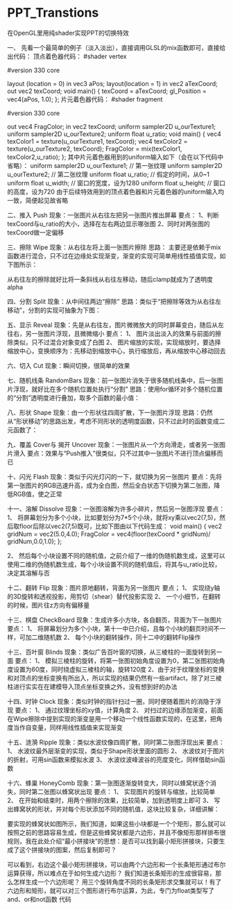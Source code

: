 # PPT_Transtions
在OpenGL里用纯shader实现PPT的切换特效


一、 先看一个最简单的例子（淡入淡出），直接调用GLSL的mix函数即可，直接给出代码：
顶点着色器代码：
#shader vertex

#version 330 core

layout (location = 0) in vec3 aPos;
layout(location = 1) in vec2 aTexCoord;
out vec2 texCoord;
void main()
{
	texCoord = aTexCoord;
    gl_Position = vec4(aPos, 1.0);
};
片元着色器代码：
#shader fragment

#version 330 core

out vec4 FragColor;
in vec2 texCoord;
uniform sampler2D u_ourTexture1;
uniform sampler2D u_ourTexture2;
uniform float u_ratio;
void main()
{
    vec4 texColor1 = texture(u_ourTexture1, texCoord);
    vec4 texColor2 = texture(u_ourTexture2, texCoord);
    FragColor = mix(texColor1, texColor2,u_ratio);
};
其中片元着色器用到的uniform输入如下（会在以下代码中省略）：
uniform sampler2D u_ourTexture1; // 第一张纹理
uniform sampler2D u_ourTexture2; // 第二张纹理
uniform float u_ratio; // 假定的时间，从0~1
uniform float u_width; // 窗口的宽度，设为1280
uniform float u_height; // 窗口的高度，设为720
由于后续特效用到的顶点着色器和片元着色器的uniform输入均一致，简便起见故省略

二、推入 Push
现象：一张图片从右往左把另一张图片推出屏幕
要点：
1、判断texCoord与u_ratio的大小，选择在左右两边显示哪张图
2、同时对两张图的texCoord做一定偏移


三、擦除 Wipe
现象：从右往左将上面一张图片擦除
思路：
主要还是依赖于mix函数进行混合，只不过在边缘处实现渐变，渐变的实现可简单用线性插值实现，如下图所示：
 
从右往左的擦除就好比将一条斜线从右往左移动，随后clamp就成为了透明度alpha


四、分割 Split
现象：从中间往两边“擦除”
思路：类似于“把擦除等效为从右往左移动”，分割的实现可抽象为下图：
 


五、显示 Reveal
现象：先是从右往左，图片微微放大的同时屏幕变白，随后从左往右，另一张图片浮现，且微微缩小
要点：
1、	图片淡出淡入的效果与前面的擦除类似，只不过混合对象变成了白图
2、	图片缩放的实现，实现缩放时，要选择缩放中心，变换顺序为：先移动到缩放中心，执行缩放后，再从缩放中心移动回去



六、切入 Cut
现象：瞬间切换，很简单的效果


七、随机线条 RandomBars
现象：前一张图片消失于很多随机线条中，后一张图片浮现，就好比在多个随机位置处执行“分割”
思路：使用for循环对多个随机位置的“分割”透明度进行叠加，取多个函数的最小值：


八、形状 Shape
现象：由一个形状往四周扩散，下一张图片浮现
思路：仍然从“形状移动”的思路出发，考虑不同形状的透明度函数，只不过此时的函数变成二元函数了：


九、覆盖 Cover与 揭开 Uncover 
现象：一张图片从一个方向滑走，或者另一张图片滑入
要点：效果与“Push推入”很类似，只不过其中一张图片不进行顶点偏移而已


十、闪光 Flash
现象：类似于闪光灯闪的一下，就切换为另一张图片
要点：先将第一张图片的RGB迅速升高，成为全白图，然后全白状态下切换为第二张图，降低RGB值，使之正常


十一、溶解 Dissolve
现象：一张图溶解为许多小碎片，然后另一张图浮现
要点：
1、	将屏幕划分为多个小块，比如要划分为7*5个小块，就将xy乘以vec2(7,5)，然后取floor后除以vec2(7,5)既可，比如下图由以下代码生成：
void main()
{ 
    vec2 gridNum = vec2(5.0,4.0);
    FragColor = vec4(floor(texCoord * gridNum)/ gridNum,0.0,1.0);
};
 
2、	然后每个小块设置不同的随机值，之前介绍了一维的伪随机数生成，这里可以使用二维的伪随机数生成，每个小块设置不同的随机值后，将其与u_ratio比较，决定其溶解与否


十二、翻转 Flip
现象：图片原地翻转，背面为另一张图片
要点；
1、	实现绕y轴的3D旋转和透视投影，用剪切（shear）替代投影实现
2、	一个小细节，在翻转的时候，图片往z方向有偏移量


十三、棋盘 CheckBoard
现象：生成许多小方块，各自翻页，背面为下一张图片
要点：
1、	将屏幕划分为多个小块，第十一中已介绍，且每个小块的翻页时间不一样，可加二维随机数
2、	每个小块的翻转操作，同十二中的翻转Flip操作


十三、百叶窗 Blinds
现象：类似广告百叶窗的切换，从三棱柱的一面旋转到另一面
要点：
1、	模拟三棱柱的旋转，将第一张图初始角度设置为0，第二张图初始角度设置为60度，同时绕虚拟三棱柱的轴，旋转120度
2、由于对于纹理坐标的变换和对顶点的坐标变换有所出入，所以实现的结果仍然有一些artifact，除了对三棱柱进行实实在在建模导入顶点坐标变换之外，没有想到好的办法


十四、时钟 Clock
现象：类似时钟的指针扫过一圈，同时便随着图片的消隐于浮现
要点：
1、	通过纹理坐标的xy值，计算角度
2、	对扫过的边缘添加渐变，前面在Wipe擦除中提到实现的渐变是用一个移动一个线性函数实现的，在这里，把角度当作自变量，同样用线性插值来实现渐变


十五、涟漪 Ripple
现象：类似水波纹像四周扩散，同时第二张图浮现出来
要点：
1、	水波纹最外层渐变的实现，类似于Shape形状里面的圆形
2、	水波纹对于图片的折射，可用sin函数来模拟水波
3、	水波纹波峰波谷的亮度变化，同样借助sin函数

十六、蜂巢 HoneyComb
现象：第一张图逐渐旋转变大，同时以蜂窝状逐个消失，同时第二张图以蜂窝状出现
要点：
1、	实现图片的旋转与缩放，比较简单
2、	在开始和结束时，用两个擦除的效果，比较简单，加到透明度上即可
3、	写出蜂窝状的形状，并对每个形状添加不同的随机值，这块比较复杂，详细讲解：
 
要实现的蜂窝状如图所示，我们知道，如果这些小块都是一个个矩形，那么就可以按照之前的思路容易生成，但是这些蜂窝状都是六边形，并且不像矩形那样排布很规则，我在此处介绍“最小拼接块”的思想：是否可以找到最小矩形拼接块，只要生成了这个拼接块的图案，然后复制即可？
 
可以看到，右边这个最小矩形拼接块，可以由两个六边形和一个长条矩形通过布尔运算获得，所以难点在于如何生成六边形？
我们知道长条矩形的生成很容易，那么怎样生成一个六边形呢？
用三个旋转角度不同的长条矩形求交集就可以！有了六边形和矩形，就可以对三个图形进行布尔运算，为此，专门为float类型写了and、or和not函数
代码
 
